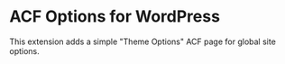 # ACF Options for WordPress

This extension adds a simple "Theme Options" ACF page for global site options.
